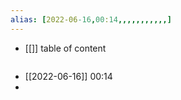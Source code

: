 ```yaml
---
alias: [2022-06-16,00:14,,,,,,,,,,,]
---
```

- [[]]
table of content
```toc
```

- [[2022-06-16]] 00:14
- 